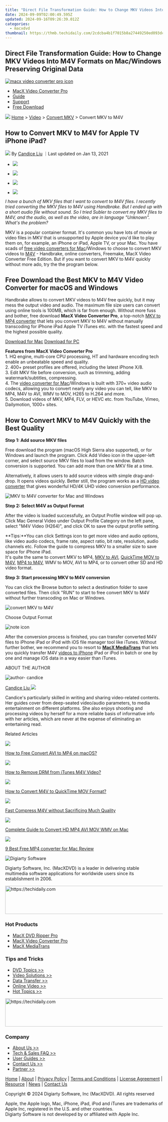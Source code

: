 ```yaml
---
title: "Direct File Transformation Guide: How to Change MKV Videos Into M4V Formats on Mac/Windows Preserving Original Data"
date: 2024-09-09T02:00:49.595Z
updated: 2024-09-16T09:26:39.012Z
categories:
  - macxdvd
thumbnail: https://thmb.techidaily.com/2cdcba4b1f7015b8a27449250ed093dcedd443fa9b99fd4da2116bc1b6fb0847.jpg
---
```


## Direct File Transformation Guide: How to Change MKV Videos Into M4V Formats on Mac/Windows Preserving Original Data

[![macx video converter pro icon](https://www.macxdvd.com/mac-video-converter-pro/../image-style/new-seo/icon11.png)](https://tools.techidaily.com/macxdvd/products/)

* [MacX Video Converter Pro](https://tools.techidaily.com/macxdvd/products/)
* [Guide](https://tools.techidaily.com/macxdvd/products/)
* [Support](https://tools.techidaily.com/macxdvd/products/)
* [Free Download](https://tools.techidaily.com/macxdvd/products/)

![](https://www.macxdvd.com/mac-video-converter-pro/../image-style/new-seo/icon7.png) [Home](https://tools.techidaily.com/macxdvd/products/) \> [Video](https://tools.techidaily.com/macxdvd/products/) \> [Convert MKV](https://tools.techidaily.com/macxdvd/products/) \> Convert MKV to M4V

## How to Convert MKV to M4V for Apple TV iPhone iPad?

![](https://www.macxdvd.com/mac-video-converter-pro/../image-style/new-seo/icon6.png) By [Candice Liu](https://tools.techidaily.com/macxdvd/products/) ｜Last updated on Jan 13, 2021

* [![](https://www.macxdvd.com/mac-video-converter-pro/../image-style/new-seo/share-fa.jpg)](https://www.facebook.com/sharer/sharer.php?u=https://www.macxdvd.com/mac-video-converter-pro/convert-mkv-to-m4v.htm)
* [![](https://www.macxdvd.com/mac-video-converter-pro/../image-style/new-seo/share-tw.jpg)](https://twitter.com/intent/tweet?url=https://www.macxdvd.com/mac-video-converter-pro/convert-mkv-to-m4v.htm&text=)
* [![](https://www.macxdvd.com/mac-video-converter-pro/../image-style/new-seo/share-go.jpg)](https://pinterest.com/pin/create/button/?url=https://www.macxdvd.com/mac-video-converter-pro/convert-mkv-to-m4v.htm&media=&description=)

* [![](https://www.macxdvd.com/mac-video-converter-pro/../image-style/new-seo/share-in.jpg)](https://www.linkedin.com/shareArticle?mini=true&url=https://www.macxdvd.com/mac-video-converter-pro/convert-mkv-to-m4v.htm&title=&summary=&source=)

_I have a bunch of MKV files that I want to convert to M4V files. I recently tried converting the MKV files to M4V using Handbrake. But I ended up with a short audio file without sound. So I tried Subler to convert my MKV files to M4V, and the audio, as well as the video, are in language "Unknown". What's the problem?_ 

MKV is a popular container format. It's common you have lots of movie or video files in MKV that is unsupported by Apple device you'd like to play them on, for example, an iPhone or iPad, Apple TV, or your Mac. You have scads of [free video converters for Mac](https://tools.techidaily.com/macxdvd/products/)/Windows to choose to convert MKV videos to [M4V](https://tools.techidaily.com/macxdvd/products/) \- Handbrake, online converters, Freemake, MacX Video Converter Free Edition. But if you want to convert MKV to M4V quickly without more ado, try the the program below. 

## Free Download the Best MKV to M4V Video Converter for macOS and Windows

Handbrake allows to convert MKV videos to M4V free quickly, but it may mess the output video and audio. The maximum file size users can convert using online tools is 100MB, which is far from enough. Without more fuss and bother, free download **MacX Video Converter Pro**, a top-notch [MKV to MP4 converter](https://tools.techidaily.com/macxdvd/products/) that lets you convert MKV to M4V without manually transcoding for iPhone iPad Apple TV iTunes etc. with the fastest speed and the highest possible quality. 

[Download for Mac](https://tools.techidaily.com/macxdvd/products/) [Download for PC](https://tools.techidaily.com/macxdvd/products/) 

**Features from MacX Video Converter Pro**   
1\. HQ engine, multi-core CPU processing, HT and hardware encoding tech enable an unbeatable speed and quality.   
2\. 400+ preset profiles are offered, including the latest iPhone X/8.  
3\. Edit MKV file before conversion, such as trimming, adding watermark/subtitles, compressing.   
4\. The [video converter for Mac](https://tools.techidaily.com/macxdvd/products/)/Windows is built with 370+ video audio codecs, allowing you to convert nearly any video you can tell, like MKV to MP4, M4V to AVI, WMV to MOV, H265 to H.264 and more.   
5\. Download videos of MKV, MP4, FLV, or HEVC etc. from YouTube, Vimeo, Dailymotion, 1000+ sites. 

## How to Convert MKV to M4V Quickly with the Best Quality

**Step 1: Add source MKV files**

Free download the program (macOS High Sierra also supported), or for Windows and launch the program. Click Add Video icon in the upper-left corner, and select source MKV files to load from the window. Batch conversion is supported. You can add more than one MKV file at a time. 

Alternatively, it allows users to add source videos with simple drag-and-drop. It opens videos quickly. Better still, the program works as a [HD video converter](https://tools.techidaily.com/macxdvd/products/) that gives wonderful HD/4K UHD video conversion performance.

![MKV to M4V converter for Mac and Windows](https://www.macxdvd.com/mac-video-converter-pro/step-image/vcp-interface-2018.jpg) 

**Step 2: Select M4V as Output Format**

After the video is loaded successfully, an Output Profile window will pop up. Click Mac General Video under Output Profile Category on the left pane, select "M4V Video (H264)", and click OK to save the output profile setting. 

**Tips:**You can click Settings icon to get more video and audio options, like video audio codecs, frame rate, aspect ratio, bit rate, resolution, audio channels etc. Follow the guide to compress MKV to a smaller size to save space for iPhone iPad.  
It's quite the same to convert MKV to MP4, [MKV to AVI](https://tools.techidaily.com/macxdvd/products/), [QuickTime MOV to M4V](https://tools.techidaily.com/macxdvd/products/), [MP4 to M4V](https://tools.techidaily.com/macxdvd/products/), WMV to MOV, AVI to MP4, or to convert other SD and HD video format. 

**Step 3: Start processing MKV to M4V conversion**

You can click the Browse button to select a destination folder to save converted files. Then click "RUN" to start to free convert MKV to M4V without further transcoding on Mac or Windows. 

![convert MKV to M4V](https://www.macxdvd.com/mac-video-converter-pro/step-image/convert-mkv-to-m4v.jpg) 

Choose Output Format

![note icon](https://www.macxdvd.com/mac-video-converter-pro/../image-style/new-seo/icon0.png)

After the conversion process is finished, you can transfer converted M4V files to iPhone iPad or iPod with iOS file manager tool like iTunes. Without further bother, we recommend you to resort to **[MacX MediaTrans](https://tools.techidaily.com/macxdvd/products/)** that lets you quickly transfer M4V [videos to iPhone](https://tools.techidaily.com/macxdvd/products/) iPad or iPod in batch or one by one and manage iOS data in a way easier than iTunes.

ABOUT THE AUTHOR

![author- candice](https://www.macxdvd.com/mac-video-converter-pro/../image-style/new-seo/candice.png) 

[Candice Liu ![](https://www.macxdvd.com/mac-video-converter-pro/../image-style/new-seo/share-in1.jpg)](https://www.linkedin.com/in/candice-liu-444483a3/) 

Candice's particularly skilled in writing and sharing video-related contents. Her guides cover from deep-seated video/audio parameters, to media entertainment on different platforms. She also enjoys shooting and processing videos by herself for a more reliable basis of informative info with her articles, which are never at the expense of eliminating an entertaining read.

Related Articles

![](https://www.macxdvd.com/mac-video-converter-pro/../image-style/new-seo/pic7.jpg)

[How to Free Convert AVI to MP4 on macOS?](https://tools.techidaily.com/macxdvd/products/) 

![](https://www.macxdvd.com/mac-video-converter-pro/../image-style/new-seo/pic6.jpg)

[How to Remove DRM from iTunes M4V Video?](https://tools.techidaily.com/macxdvd/products/) 

![](https://www.macxdvd.com/mac-video-converter-pro/../image-style/new-seo/pic5.jpg)

[How to Convert M4V to QuickTime MOV Format?](https://tools.techidaily.com/macxdvd/products/) 

![](https://www.macxdvd.com/mac-video-converter-pro/../image-style/new-seo/pic4.jpg)

[Fast Compress M4V without Sacrificing Much Quality](https://tools.techidaily.com/macxdvd/products/) 

![](https://www.macxdvd.com/mac-video-converter-pro/../image-style/new-seo/pic3.jpg)

[Complete Guide to Convert HD MP4 AVI MOV WMV on Mac](https://tools.techidaily.com/macxdvd/products/) 

![](https://www.macxdvd.com/mac-video-converter-pro/../image-style/new-seo/pic2.jpg)

[9 Best Free MP4 converter for Mac Review](https://tools.techidaily.com/macxdvd/products/) 

![Digiarty Software](https://www.macxdvd.com/mac-video-converter-pro/../icon/logo.png) 

Digiarty Software, Inc. (MacXDVD) is a leader in delivering stable multimedia software applications for worldwide users since its establishment in 2006.

<!-- affiliate ads begin -->
<a href="https://ephamedtechinc.pxf.io/c/5597632/2137211/26400" target="_top" id="2137211">
  <img src="//a.impactradius-go.com/display-ad/26400-2137211" border="0" alt="https://techidaily.com" width="728" height="90"/>
</a>
<img height="0" width="0" src="https://ephamedtechinc.pxf.io/i/5597632/2137211/26400" style="position:absolute;visibility:hidden;" border="0" />
<!-- affiliate ads end -->

### Hot Products

* [MacX DVD Ripper Pro](https://tools.techidaily.com/macxdvd/products/)
* [MacX Video Converter Pro](https://tools.techidaily.com/macxdvd/products/)
* [MacX MediaTrans](https://tools.techidaily.com/macxdvd/products/)

### Tips and Tricks

* [DVD Topics >>](https://tools.techidaily.com/macxdvd/products/)
* [Video Solutions >>](https://tools.techidaily.com/macxdvd/products/)
* [Data Transfer >>](https://tools.techidaily.com/macxdvd/products/)
* [Online Video >>](https://tools.techidaily.com/macxdvd/products/)
* [Hot Topics >>](https://tools.techidaily.com/macxdvd/products/)

<!-- affiliate ads begin -->
<a href="https://ephamedtechinc.pxf.io/c/5597632/2137213/26400" target="_top" id="2137213">
  <img src="//a.impactradius-go.com/display-ad/26400-2137213" border="0" alt="https://techidaily.com" width="728" height="90"/>
</a>
<img height="0" width="0" src="https://ephamedtechinc.pxf.io/i/5597632/2137213/26400" style="position:absolute;visibility:hidden;" border="0" />
<!-- affiliate ads end -->

### Company

* [About Us >>](https://tools.techidaily.com/macxdvd/products/)
* [Tech & Sales FAQ >>](https://tools.techidaily.com/macxdvd/products/)
* [User Guides >>](https://tools.techidaily.com/macxdvd/products/)
* [Contact Us >>](https://tools.techidaily.com/macxdvd/products/)
* [Partner >>](https://tools.techidaily.com/macxdvd/products/)

[Home](https://tools.techidaily.com/macxdvd/products/) | [About](https://tools.techidaily.com/macxdvd/products/) | [Privacy Policy](https://tools.techidaily.com/macxdvd/products/) | [Terms and Conditions](https://tools.techidaily.com/macxdvd/products/) | [License Agreement](https://tools.techidaily.com/macxdvd/products/) | [Resource](https://tools.techidaily.com/macxdvd/products/) | [News](https://tools.techidaily.com/macxdvd/products/) | [Contact Us](https://tools.techidaily.com/macxdvd/products/)

Copyright © 2024 Digiarty Software, Inc (MacXDVD). All rights reserved

Apple, the Apple logo, Mac, iPhone, iPad, iPod and iTunes are trademarks of Apple Inc, registered in the U.S. and other countries.  
Digiarty Software is not developed by or affiliated with Apple Inc.

<ins class="adsbygoogle"
     style="display:block"
     data-ad-format="autorelaxed"
     data-ad-client="ca-pub-7571918770474297"
     data-ad-slot="1223367746"></ins>

<ins class="adsbygoogle"
     style="display:block"
     data-ad-client="ca-pub-7571918770474297"
     data-ad-slot="8358498916"
     data-ad-format="auto"
     data-full-width-responsive="true"></ins>



